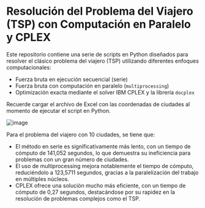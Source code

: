 # Resolución del Problema del Viajero (TSP) con Computación en Paralelo y CPLEX

Este repositorio contiene una serie de scripts en Python diseñados para resolver el clásico problema del viajero (TSP) utilizando diferentes enfoques computacionales:

- Fuerza bruta en ejecución secuencial (serie)
- Fuerza bruta con computación en paralelo (`multiprocessing`)
- Optimización exacta mediante el solver IBM CPLEX y la librería `docplex`

Recuerde cargar el archivo de Excel con las coordenadas de ciudades al momento de ejecutar el script en Python.

![image](https://github.com/user-attachments/assets/fbaa174f-2e0c-4cef-a01b-6e9d3eeeb8b8)



Para el problema del viajero con 10 ciudades, se tiene que:

- El método en serie es significativamente más lento, con un tiempo de cómputo de 141,052 segundos, lo que demuestra su ineficiencia para problemas con un gran número de ciudades.
- El uso de multiprocessing mejora notablemente el tiempo de cómputo, reduciéndolo a 123,5711 segundos, gracias a la paralelización del trabajo en múltiples núcleos.
- CPLEX ofrece una solución mucho más eficiente, con un tiempo de cómputo de 0,27 segundos, destacándose por su rapidez en la resolución de problemas complejos como el TSP.
